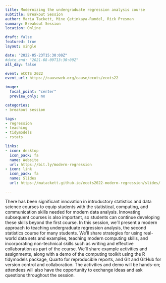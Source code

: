 ```yaml
---
title: Modernizing the undergraduate regression analysis course
subtitle: Breakout Session
author: Maria Tackett, Mine Çetinkaya-Rundel, Rick Presman
summary: Breakout Session
location: Online

draft: false
featured: true
layout: single

date: "2022-05-23T15:30:00Z"
#date_end: "2021-08-09T13:30:00Z"
all_day: false

event: eCOTS 2022
event_url: https://causeweb.org/cause/ecots/ecots22

image:
  focal_point: "center"
  preview_only: no

categories:
- breakout session

tags:
- regression
- teaching
- tidymodels
- rstats

links:
- icon: desktop
  icon_pack: fa
  name: Website
  url: https://bit.ly/modern-regression
- icon: link
  icon_pack: fa
  name: Slides
  url: https://matackett.github.io/ecots2022-modern-regression/slides/

---
```


There has been significant innovation in introductory statistics and data science courses to equip students with the statistical, computing, and communication skills needed for modern data analysis. Innovating subsequent courses is also important, so students can continue developing these skills beyond the first course. In this session, we’ll present a modern approach to teaching undergraduate regression analysis, the second statistics course for many students. We’ll share strategies for using real-world data sets and examples, teaching modern computing skills, and incorporating non-technical skills such as writing and effective collaboration as part of the course. We’ll share example activities and assignments, along with a demo of the computing toolkit using the R tidymodels package, Quarto for reproducible reports, and Git and GitHub for version control and collaboration. The activities and demo will be hands-on; attendees will also have the opportunity to exchange ideas and ask questions throughout the session.
